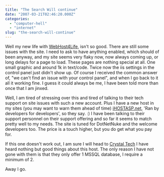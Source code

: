 ```yaml
---
title: "The Search Will continue"
date: "2007-03-21T02:46:20.000Z"
categories: 
  - "computer-hell"
  - "internet"
slug: "the-search-will-continue"
---
```


Well my new life with [WebHost4Life](http://www.webhost4life.com), isn't so good. There are still some issues with the site. I need to ask to have anything enabled, which should of been anyway, and my site seems very flaky now, now always coming up, or long delays for a page to load. These pages are nothing special at all. One small graphic and around 1k in text/code. Twice now the iis settings in the control panel just didn't show up. Of course I received the common answer of, "we can't find an issue with your control panel", and when I go back to it all it working fine. I guess it could always be me, I have been told more than once that I am jinxed.

Well, I am tired of stressing over this and tired of talking to their tech support on site issues with such a new account. Plus I have a new host in my sites (you may want to warn them ahead of time) [iHOSTASP.net](http://ihostasp.net), 'Ran by developers for developers', so they say. :) I have been talking to their support personnel on their support offering and so far it seems to match pretty well to my needs. The site is tuned for DotNetNuke and the welcome developers too. The price is a touch higher, but you do get what you pay for.

If this one doesn't work out, I am sure I will head to [Crystal Tech](http://crystaltech.com) I have heard nothing but good things about this host. The only reason I have not gone with them is that they only offer 1 MSSQL database, I require a minimum of 2.

Away I go.
